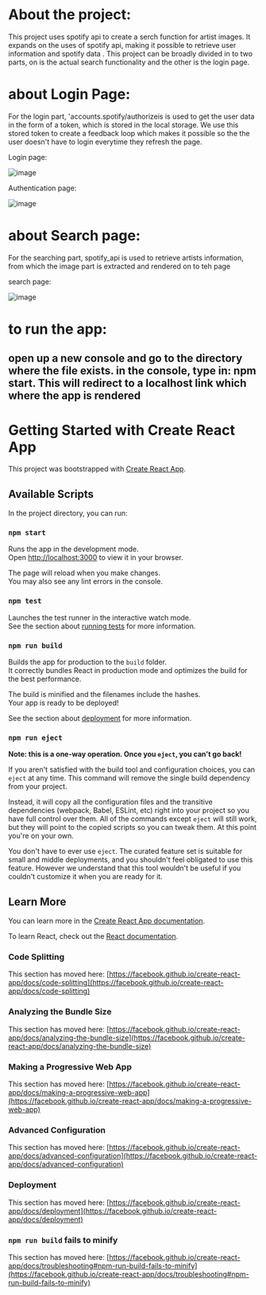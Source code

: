 # About the project:
 This project uses spotify api to create a serch function for artist images. 
 It expands on the uses of spotify api, making it possible to retrieve user information and spotify data .
 This project can be broadly divided in to two parts, on is the actual search functionality and the other is the login page.
 
# about Login Page:
 For the login part, 'accounts.spotify/authorizeis is used to get the user data in the form of a token, which is stored in the local storage. We use this stored token to create a feedback loop which makes it possible so the the user doesn't have to login everytime they refresh the page.

Login page:

![image](https://user-images.githubusercontent.com/60610819/167289734-9b022b50-c8a5-475a-ac30-6a88e23b9c65.png)

Authentication page:

![image](https://user-images.githubusercontent.com/60610819/167289772-a6bb5a51-b2db-45cb-8207-7023cbac2609.png)

# about Search page:
For the searching part, spotify_api is used to retrieve artists information, from which the image part is extracted and rendered on to teh page

search page:

![image](https://user-images.githubusercontent.com/60610819/167289819-34521a96-4055-42b1-9f29-a7a0a660f81a.png)

# to run the app:
open up a new console and go to the directory where the file exists.
in the console, type in: npm start.
This will redirect to a localhost link which where the app is rendered
----------------------------------------------------------------------------------------------------------------------------------------------------------------------
# Getting Started with Create React App

This project was bootstrapped with [Create React App](https://github.com/facebook/create-react-app).

## Available Scripts

In the project directory, you can run:

### `npm start`

Runs the app in the development mode.\
Open [http://localhost:3000](http://localhost:3000) to view it in your browser.

The page will reload when you make changes.\
You may also see any lint errors in the console.

### `npm test`

Launches the test runner in the interactive watch mode.\
See the section about [running tests](https://facebook.github.io/create-react-app/docs/running-tests) for more information.

### `npm run build`

Builds the app for production to the `build` folder.\
It correctly bundles React in production mode and optimizes the build for the best performance.

The build is minified and the filenames include the hashes.\
Your app is ready to be deployed!

See the section about [deployment](https://facebook.github.io/create-react-app/docs/deployment) for more information.

### `npm run eject`

**Note: this is a one-way operation. Once you `eject`, you can't go back!**

If you aren't satisfied with the build tool and configuration choices, you can `eject` at any time. This command will remove the single build dependency from your project.

Instead, it will copy all the configuration files and the transitive dependencies (webpack, Babel, ESLint, etc) right into your project so you have full control over them. All of the commands except `eject` will still work, but they will point to the copied scripts so you can tweak them. At this point you're on your own.

You don't have to ever use `eject`. The curated feature set is suitable for small and middle deployments, and you shouldn't feel obligated to use this feature. However we understand that this tool wouldn't be useful if you couldn't customize it when you are ready for it.

## Learn More

You can learn more in the [Create React App documentation](https://facebook.github.io/create-react-app/docs/getting-started).

To learn React, check out the [React documentation](https://reactjs.org/).

### Code Splitting

This section has moved here: [https://facebook.github.io/create-react-app/docs/code-splitting](https://facebook.github.io/create-react-app/docs/code-splitting)

### Analyzing the Bundle Size

This section has moved here: [https://facebook.github.io/create-react-app/docs/analyzing-the-bundle-size](https://facebook.github.io/create-react-app/docs/analyzing-the-bundle-size)

### Making a Progressive Web App

This section has moved here: [https://facebook.github.io/create-react-app/docs/making-a-progressive-web-app](https://facebook.github.io/create-react-app/docs/making-a-progressive-web-app)

### Advanced Configuration

This section has moved here: [https://facebook.github.io/create-react-app/docs/advanced-configuration](https://facebook.github.io/create-react-app/docs/advanced-configuration)

### Deployment

This section has moved here: [https://facebook.github.io/create-react-app/docs/deployment](https://facebook.github.io/create-react-app/docs/deployment)

### `npm run build` fails to minify

This section has moved here: [https://facebook.github.io/create-react-app/docs/troubleshooting#npm-run-build-fails-to-minify](https://facebook.github.io/create-react-app/docs/troubleshooting#npm-run-build-fails-to-minify)
